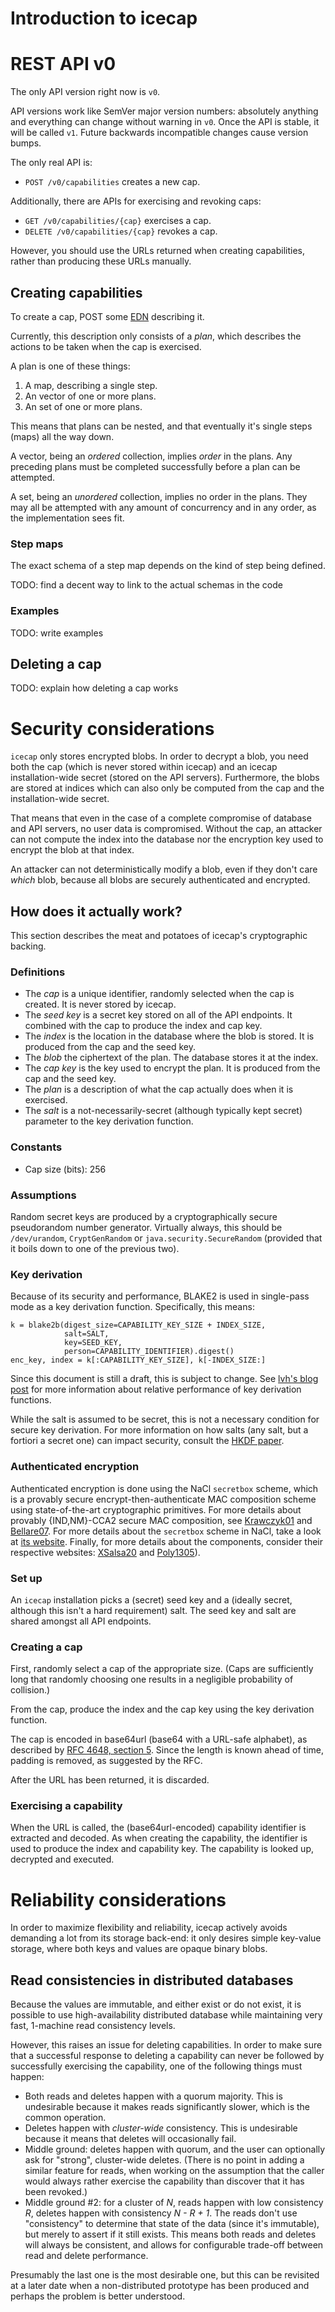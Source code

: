 # Introduction to icecap

# REST API v0

The only API version right now is `v0`.

API versions work like SemVer major version numbers: absolutely
anything and everything can change without warning in `v0`. Once the
API is stable, it will be called `v1`. Future backwards incompatible
changes cause version bumps.

The only real API is:

- `POST /v0/capabilities` creates a new cap.

Additionally, there are APIs for exercising and revoking caps:

- `GET /v0/capabilities/{cap}` exercises a cap.
- `DELETE /v0/capabilities/{cap}` revokes a cap.

However, you should use the URLs returned when creating capabilities,
rather than producing these URLs manually.

## Creating capabilities

To create a cap, POST some [EDN][EDN] describing it.

[EDN]: https://github.com/edn-format/edn

Currently, this description only consists of a *plan*, which describes
the actions to be taken when the cap is exercised.

A plan is one of these things:

1. A map, describing a single step.
2. An vector of one or more plans.
3. An set of one or more plans.

This means that plans can be nested, and that eventually it's single
steps (maps) all the way down.

A vector, being an *ordered* collection, implies *order* in the plans.
Any preceding plans must be completed successfully before a plan can
be attempted.

A set, being an *unordered* collection, implies no order in the plans.
They may all be attempted with any amount of concurrency and in any
order, as the implementation sees fit.

### Step maps

The exact schema of a step map depends on the kind of step being
defined.

TODO: find a decent way to link to the actual schemas in the code

### Examples

TODO: write examples

## Deleting a cap

TODO: explain how deleting a cap works

# Security considerations

`icecap` only stores encrypted blobs. In order to decrypt a blob, you
need both the cap (which is never stored within icecap) and an icecap
installation-wide secret (stored on the API servers). Furthermore, the
blobs are stored at indices which can also only be computed from the
cap and the installation-wide secret.

That means that even in the case of a complete compromise of database
and API servers, no user data is compromised. Without the cap, an
attacker can not compute the index into the database nor the
encryption key used to encrypt the blob at that index.

An attacker can not deterministically modify a blob, even if they
don't care *which* blob, because all blobs are securely authenticated
and encrypted.

## How does it actually work?

This section describes the meat and potatoes of icecap's cryptographic
backing.

### Definitions

- The *cap* is a unique identifier, randomly selected when the cap is
  created. It is never stored by icecap.
- The *seed key* is a secret key stored on all of the API endpoints.
  It combined with the cap to produce the index and cap key.
- The *index* is the location in the database where the blob is
  stored. It is produced from the cap and the seed key.
- The *blob* the ciphertext of the plan. The database stores it at the
  index.
- The *cap key* is the key used to encrypt the plan. It is produced
  from the cap and the seed key.
- The *plan* is a description of what the cap actually does when it is
  exercised.
- The *salt* is a not-necessarily-secret (although typically kept
  secret) parameter to the key derivation function.

### Constants

- Cap size (bits): 256

### Assumptions

Random secret keys are produced by a cryptographically secure
pseudorandom number generator. Virtually always, this should be
`/dev/urandom`, `CryptGenRandom` or `java.security.SecureRandom`
(provided that it boils down to one of the previous two).

### Key derivation

Because of its security and performance, BLAKE2 is used in single-pass
mode as a key derivation function. Specifically, this means:

```
k = blake2b(digest_size=CAPABILITY_KEY_SIZE + INDEX_SIZE,
            salt=SALT,
            key=SEED_KEY,
            person=CAPABILITY_IDENTIFIER).digest()
enc_key, index = k[:CAPABILITY_KEY_SIZE], k[-INDEX_SIZE:]
```

Since this document is still a draft, this is subject to change. See
[lvh's blog post][blog-kdf] for more information about relative
performance of key derivation functions.

While the salt is assumed to be secret, this is not a necessary
condition for secure key derivation. For more information on how salts
(any salt, but a fortiori a secret one) can impact security, consult
the [HKDF paper][hkdf-paper].

[blog-kdf]: http://www.lvh.io/posts/secure-key-derivation-performance.html
[hkdf-paper]: http://eprint.iacr.org/2010/264

### Authenticated encryption

Authenticated encryption is done using the NaCl `secretbox` scheme,
which is a provably secure encrypt-then-authenticate MAC composition
scheme using state-of-the-art cryptographic primitives. For more
details about provably {IND,NM}-CCA2 secure MAC composition, see
[Krawczyk01][Krawczyk01] and [Bellare07][Bellare07]. For more details
about the `secretbox` scheme in NaCl, take a look at
[its website](http://nacl.cr.yp.to/secretbox.html). Finally, for more
details about the components, consider their respective websites:
[XSalsa20](http://cr.yp.to/snuffle.html) and
[Poly1305](http://cr.yp.to/mac.html)).

[Krawczyk01]: http://www.iacr.org/archive/crypto2001/21390309.pdf
[Bellare07]: http://cseweb.ucsd.edu/~mihir/papers/oem.pdf

### Set up

An `icecap` installation picks a (secret) seed key and a (ideally
secret, although this isn't a hard requirement) salt. The seed key and
salt are shared amongst all API endpoints.

### Creating a cap

First, randomly select a cap of the appropriate size. (Caps are
sufficiently long that randomly choosing one results in a negligible
probability of collision.)

From the cap, produce the index and the cap key using the key
derivation function.

The cap is encoded in base64url (base64 with a URL-safe alphabet), as
described by [RFC 4648, section 5][RFC4648]. Since the length is known
ahead of time, padding is removed, as suggested by the RFC.

[RFC4648]: http://www.ietf.org/rfc/rfc4648.txt

After the URL has been returned, it is discarded.

### Exercising a capability

When the URL is called, the (base64url-encoded) capability identifier
is extracted and decoded. As when creating the capability, the
identifier is used to produce the index and capability key. The
capability is looked up, decrypted and executed.

# Reliability considerations

In order to maximize flexibility and reliability, icecap actively
avoids demanding a lot from its storage back-end: it only desires
simple key-value storage, where both keys and values are opaque binary
blobs.

## Read consistencies in distributed databases

Because the values are immutable, and either exist or do not exist, it
is possible to use high-availability distributed database while
maintaining very fast, 1-machine read consistency levels.

However, this raises an issue for deleting capabilities. In order to
make sure that a successful response to deleting a capability can
never be followed by successfully exercising the capability, one of
the following things must happen:

 - Both reads and deletes happen with a quorum majority. This is
   undesirable because it makes reads significantly slower, which is
   the common operation.
 - Deletes happen with *cluster-wide* consistency. This is undesirable
   because it means that deletes will occasionally fail.
 - Middle ground: deletes happen with quorum, and the user can
   optionally ask for "strong", cluster-wide deletes. (There is no
   point in adding a similar feature for reads, when working on the
   assumption that the caller would always rather exercise the
   capability than discover that it has been revoked.)
 - Middle ground #2: for a cluster of *N*, reads happen with low
   consistency *R*, deletes happen with consistency *N - R + 1*. The
   reads don't use "consistency" to determine that state of the data
   (since it's immutable), but merely to assert if it still exists.
   This means both reads and deletes will always be consistent, and
   allows for configurable trade-off between read and delete
   performance.

Presumably the last one is the most desirable one, but this can be
revisited at a later date when a non-distributed prototype has been
produced and perhaps the problem is better understood.
